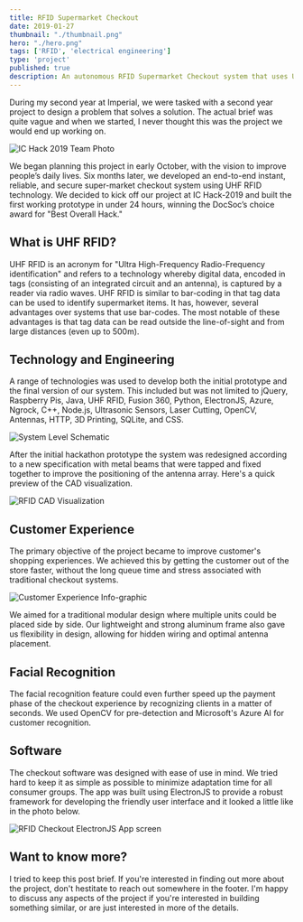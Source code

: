 ```yaml
---
title: RFID Supermarket Checkout
date: 2019-01-27
thumbnail: "./thumbnail.png"
hero: "./hero.png"
tags: ['RFID', 'electrical engineering']
type: 'project'
published: true
description: An autonomous RFID Supermarket Checkout system that uses Ultra High Frequency RFID tags and a custom-built antenna array to optimise the checkout process so your groceries never leave your bag
---
```


During my second year at Imperial, we were tasked with a second year project to design a problem that solves a solution. The actual brief was quite vague and when we started, I never thought this was the project we would end up working on.

![IC Hack 2019 Team Photo](/team-photo.png)

We began planning this project in early October, with the vision to improve people’s daily lives. Six months later, we developed an end-to-end instant, reliable, and secure super-market checkout system using UHF RFID technology. We decided to kick off our project at IC Hack-2019 and built the first working prototype in under 24 hours, winning the DocSoc’s choice award for "Best Overall Hack."

## What is UHF RFID?

UHF RFID is an acronym for "Ultra High-Frequency Radio-Frequency identification" and refers to a technology whereby digital data, encoded in tags (consisting of an integrated circuit and an antenna), is captured by a reader via radio waves. UHF RFID is similar to bar-coding in that tag data can be used to identify supermarket items. It has, however, several advantages over systems that use bar-codes. The most notable of these advantages is that tag data can be read outside the line-of-sight and from large distances (even up to 500m).

## Technology and Engineering

A range of technologies was used to develop both the initial prototype and the final version of our system. This included but was not limited to jQuery, Raspberry Pis, Java, UHF RFID, Fusion 360, Python, ElectronJS, Azure, Ngrock, C++, Node.js, Ultrasonic Sensors, Laser Cutting, OpenCV, Antennas, HTTP, 3D Printing, SQLite, and CSS.

![System Level Schematic](/system-schematic.png)

After the initial hackathon prototype the system was redesigned according to a new specification with metal beams that were tapped and fixed together to improve the positioning of the antenna array. Here's a quick preview of the CAD visualization.  

![RFID CAD Visualization](/rfid-cad-model.png)

## Customer Experience

The primary objective of the project became to improve customer's shopping experiences. We achieved this by getting the customer out of the store faster, without the long queue time and stress associated with traditional checkout systems.

![Customer Experience Info-graphic](/customer-experience-infographic.png)

We aimed for a traditional modular design where multiple units could be placed side by side. Our lightweight and strong aluminum frame also gave us flexibility in design, allowing for hidden wiring and optimal antenna placement.

## Facial Recognition

The facial recognition feature could even further speed up the payment phase of the checkout experience by recognizing clients in a matter of seconds. We used OpenCV for pre-detection and Microsoft's Azure AI for customer recognition.

## Software

The checkout software was designed with ease of use in mind. We tried hard to keep it as simple as possible to minimize adaptation time for all consumer groups. The app was built using ElectronJS to provide a robust framework for developing the friendly user interface and it looked a little like in the photo below.

![RFID Checkout ElectronJS App screen](/app-screen.png)

## Want to know more?

I tried to keep this post brief. If you're interested in finding out more about the project, don't hestitate to reach out somewhere in the footer. I'm happy to discuss any aspects of the project if you're interested in building something similar, or are just interested in more of the details.